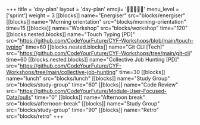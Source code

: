 +++
title = 'day-plan'
layout = 'day-plan'
emoji= '🧑🏾‍🤝‍🧑🏾'
menu_level = ['sprint']
weight = 3
[[blocks]]
name="Energiser"
src="blocks/energiser"
[[blocks]]
name="Morning orientation"
src="blocks/morning-orientation"
time=15
[[blocks]]
name="Workshop"
src="blocks/workshop"
time="120"
    [[blocks.nested.blocks]]
      name="Touch Typing [PD]"
      src="https://github.com/CodeYourFuture/CYF-Workshops/blob/main/touch-typing"
      time=60
    [[blocks.nested.blocks]]
      name="Git CLI [Tech]"
      src="https://github.com/CodeYourFuture/CYF-Workshops/tree/main/git-cli"
      time=60
    [[blocks.nested.blocks]]
      name="Collective Job Hunting [PD]"
      src="https://github.com/CodeYourFuture/CYF-Workshops/tree/main/collective-job-hunting"
      time=30
[[blocks]]
name="lunch"
src="blocks/lunch"
[[blocks]]
name="Study Group"
src="blocks/study-group"
time="60"
[[blocks]]
name="Code Review"
src="https://github.com/CodeYourFuture/Module-User-Focused-Data/pulls"
time="0"
[[blocks]]
name="Afternoon break"
src="blocks/afternoon-break"
[[blocks]]
name="Study Group"
src="blocks/study-group"
time="90"
[[blocks]]
name="Retro"
src="blocks/retro"
+++